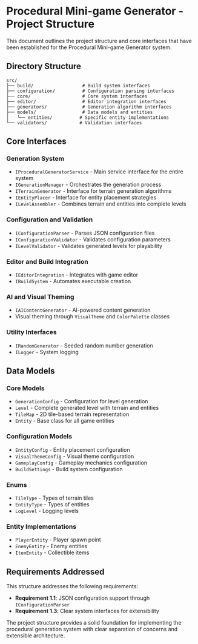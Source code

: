 # Procedural Mini-game Generator - Project Structure

This document outlines the project structure and core interfaces that have been established for the Procedural Mini-game Generator system.

## Directory Structure

```
src/
├── build/                  # Build system interfaces
├── configuration/          # Configuration parsing interfaces
├── core/                   # Core system interfaces
├── editor/                 # Editor integration interfaces
├── generators/             # Generation algorithm interfaces
├── models/                 # Data models and entities
│   └── entities/          # Specific entity implementations
└── validators/            # Validation interfaces
```

## Core Interfaces

### Generation System
- `IProceduralGeneratorService` - Main service interface for the entire system
- `IGenerationManager` - Orchestrates the generation process
- `ITerrainGenerator` - Interface for terrain generation algorithms
- `IEntityPlacer` - Interface for entity placement strategies
- `ILevelAssembler` - Combines terrain and entities into complete levels

### Configuration and Validation
- `IConfigurationParser` - Parses JSON configuration files
- `IConfigurationValidator` - Validates configuration parameters
- `ILevelValidator` - Validates generated levels for playability

### Editor and Build Integration
- `IEditorIntegration` - Integrates with game editor
- `IBuildSystem` - Automates executable creation

### AI and Visual Theming
- `IAIContentGenerator` - AI-powered content generation
- Visual theming through `VisualTheme` and `ColorPalette` classes

### Utility Interfaces
- `IRandomGenerator` - Seeded random number generation
- `ILogger` - System logging

## Data Models

### Core Models
- `GenerationConfig` - Configuration for level generation
- `Level` - Complete generated level with terrain and entities
- `TileMap` - 2D tile-based terrain representation
- `Entity` - Base class for all game entities

### Configuration Models
- `EntityConfig` - Entity placement configuration
- `VisualThemeConfig` - Visual theme configuration
- `GameplayConfig` - Gameplay mechanics configuration
- `BuildSettings` - Build system configuration

### Enums
- `TileType` - Types of terrain tiles
- `EntityType` - Types of entities
- `LogLevel` - Logging levels

### Entity Implementations
- `PlayerEntity` - Player spawn point
- `EnemyEntity` - Enemy entities
- `ItemEntity` - Collectible items

## Requirements Addressed

This structure addresses the following requirements:
- **Requirement 1.1**: JSON configuration support through `IConfigurationParser`
- **Requirement 1.3**: Clear system interfaces for extensibility

The project structure provides a solid foundation for implementing the procedural generation system with clear separation of concerns and extensible architecture.